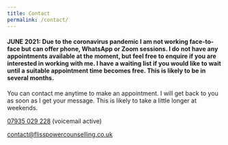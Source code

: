 ```yaml
---
title: Contact
permalink: /contact/
---
```

<!-- Contact -->

#### JUNE 2021: Due to the coronavirus pandemic I am not working face-to-face but can offer phone, WhatsApp or Zoom sessions. I do not have any appointments available at the moment, but feel free to enquire if you are interested in working with me. I have a waiting list if you would like to wait until a suitable appointment time becomes free. This is likely to be in several months.  


You can contact me anytime to make an appointment. I will get back to you as soon as I get your message. This is likely to take a little longer at weekends. 

<i class="fa fa-phone"></i> <a href="tel:+44-7935-029-228">07935 029 228</a> (voicemail active)

<i class="fa fa-envelope"></i> <a href="mailto:contact@flisspowercounselling.co.uk">contact@flisspowercounselling.co.uk</a>
					
			
